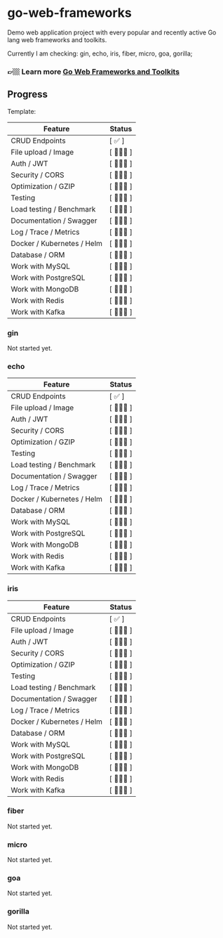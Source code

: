 # go-web-frameworks

Demo web application project with every popular and recently active Go lang web frameworks and toolkits.

Currently I am checking: gin, echo, iris, fiber, micro, goa, gorilla;

### 👉🏼 Learn more [Go Web Frameworks and Toolkits](https://www.codervlogger.com/)

## Progress

Template:

| Feature | Status |
|---------|--------|
| CRUD Endpoints                | [ ✅ ] |
| File upload / Image           | [ 👨🏼‍💻 ] |
| Auth / JWT                    | [ 👨🏼‍💻 ] |
| Security / CORS               | [ 👨🏼‍💻 ] |
| Optimization / GZIP           | [ 👨🏼‍💻 ] |
| Testing                       | [ 👨🏼‍💻 ] |
| Load testing / Benchmark      | [ 👨🏼‍💻 ] |
| Documentation / Swagger       | [ 👨🏼‍💻 ] |
| Log / Trace / Metrics         | [ 👨🏼‍💻 ] |
| Docker / Kubernetes / Helm    | [ 👨🏼‍💻 ] |
| Database / ORM                | [ 👨🏼‍💻 ] |
| Work with MySQL               | [ 👨🏼‍💻 ] |
| Work with PostgreSQL          | [ 👨🏼‍💻 ] |
| Work with MongoDB             | [ 👨🏼‍💻 ] |
| Work with Redis               | [ 👨🏼‍💻 ] |
| Work with Kafka               | [ 👨🏼‍💻 ] |

### gin

Not started yet.

### echo

| Feature | Status |
|---------|--------|
| CRUD Endpoints                | [ ✅ ] |
| File upload / Image           | [ 👨🏼‍💻 ] |
| Auth / JWT                    | [ 👨🏼‍💻 ] |
| Security / CORS               | [ 👨🏼‍💻 ] |
| Optimization / GZIP           | [ 👨🏼‍💻 ] |
| Testing                       | [ 👨🏼‍💻 ] |
| Load testing / Benchmark      | [ 👨🏼‍💻 ] |
| Documentation / Swagger       | [ 👨🏼‍💻 ] |
| Log / Trace / Metrics         | [ 👨🏼‍💻 ] |
| Docker / Kubernetes / Helm    | [ 👨🏼‍💻 ] |
| Database / ORM                | [ 👨🏼‍💻 ] |
| Work with MySQL               | [ 👨🏼‍💻 ] |
| Work with PostgreSQL          | [ 👨🏼‍💻 ] |
| Work with MongoDB             | [ 👨🏼‍💻 ] |
| Work with Redis               | [ 👨🏼‍💻 ] |
| Work with Kafka               | [ 👨🏼‍💻 ] |


### iris

| Feature | Status |
|---------|--------|
| CRUD Endpoints                | [ ✅ ] |
| File upload / Image           | [ 👨🏼‍💻 ] |
| Auth / JWT                    | [ 👨🏼‍💻 ] |
| Security / CORS               | [ 👨🏼‍💻 ] |
| Optimization / GZIP           | [ 👨🏼‍💻 ] |
| Testing                       | [ 👨🏼‍💻 ] |
| Load testing / Benchmark      | [ 👨🏼‍💻 ] |
| Documentation / Swagger       | [ 👨🏼‍💻 ] |
| Log / Trace / Metrics         | [ 👨🏼‍💻 ] |
| Docker / Kubernetes / Helm    | [ 👨🏼‍💻 ] |
| Database / ORM                | [ 👨🏼‍💻 ] |
| Work with MySQL               | [ 👨🏼‍💻 ] |
| Work with PostgreSQL          | [ 👨🏼‍💻 ] |
| Work with MongoDB             | [ 👨🏼‍💻 ] |
| Work with Redis               | [ 👨🏼‍💻 ] |
| Work with Kafka               | [ 👨🏼‍💻 ] |

### fiber

Not started yet.

### micro

Not started yet.

### goa

Not started yet.

### gorilla

Not started yet.
